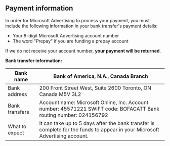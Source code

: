 ## Payment information

In order for Microsoft Advertising to process your payment, you must include the following information in your bank transfer's payment details:
- Your 8-digit Microsoft Advertising account number
- The word "Prepay" if you are funding a prepay account

If we do not receive your account number, **your payment will be returned**.

**Bank transfer information:**

|Bank name|Bank of America, N.A., Canada Branch|
|---|---|
|Bank address|200 Front Street West, Suite 2600             Toronto, ON             Canada M5V 3L2|
|Bank transfers|Account name: Microsoft Online, Inc.               Account number: 45571221               SWIFT code: BOFACATT               Bank routing number: 024156792|
|What to expect|It can take up to 5 days after the bank transfer is complete for the funds to appear in your Microsoft Advertising account.|


